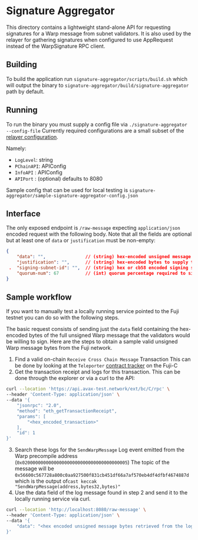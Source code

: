 # Signature Aggregator

This directory contains a lightweight stand-alone API for requesting signatures for a Warp message from subnet validators.
It is also used by the relayer for gathering signatures when configured to use AppRequest instead of the WarpSignature RPC client.

## Building

To build the application run `signature-aggregator/scripts/build.sh` which will output the binary to `signature-aggregator/build/signature-aggregator` path by default.

## Running

To run the binary you must supply a config file via `./signature-aggregator --config-file`
Currently required configurations are a small subset of the [relayer configuration](https://github.com/ava-labs/awm-relayer?tab=readme-ov-file#configuration).

Namely:
- `LogLevel`: string
- `PChainAPI`: APIConfig
- `InfoAPI` : APIConfig
- `APIPort` : (optional) defaults to 8080

Sample config that can be used for local testing is `signature-aggregator/sample-signature-aggregator-config.json`

## Interface

The only exposed endpoint is `/raw-message`  expecting `application/json` encoded request with the following body. Note that all the fields are optional but at least one of `data` or `justification` must be non-empty:
```json
{
    "data": "",               // (string) hex-encoded unsigned message bytes to be signed
    "justification": "",      // (string) hex-encoded bytes to supply to the validators as justification
 .  "signing-subnet-id": "",  // (string) hex or cb58 encoded signing subnet ID. Defaults to source blockchain's subnet from data if omitted.
    "quorum-num": 67          // (int) quorum percentage required to sign the message. Defaults to 67 if omitted
}
```

## Sample workflow
If you want to manually test a locally running service pointed to the Fuji testnet you can do so with the following steps.

The basic request consists of sending just the `data` field containing the hex-encoded bytes of the full unsigned Warp message that the validators would be willing to sign. Here are the steps to obtain a sample valid unsigned Warp message bytes from the Fuji network.

1. Find a valid on-chain `Receive Cross Chain Message` Transaction
   This can be done by looking at the `Teleporter` [contract tracker](https://subnets-test.avax.network/c-chain/address/0x253b2784c75e510dD0fF1da844684a1aC0aa5fcf) on the Fuji-C
2. Get the transaction receipt and logs for this transaction. This can be done through the explorer or via a curl to the API:
```bash
curl --location 'https://api.avax-test.network/ext/bc/C/rpc' \
--header 'Content-Type: application/json' \
--data '{
    "jsonrpc": "2.0",
    "method": "eth_getTransactionReceipt",
    "params": [
        "<hex_encoded_transaction>"
    ],
    "id": 1
}'
```
3. Search these logs for the `SendWarpMessage` Log event emitted from the Warp precompile address (`0x0200000000000000000000000000000000000005`)
   The topic of the message will be `0x56600c567728a800c0aa927500f831cb451df66a7af570eb4df4dfbf4674887d` which is the output of`cast keccak "SendWarpMessage(address,bytes32,bytes)"`
3. Use the data field of the log message found in step 2 and send it to the locally running service via curl.
```bash
curl --location 'http://localhost:8080/raw-message' \
--header 'Content-Type: application/json' \
--data '{
    "data": "<hex encoded unsigned message bytes retrieved from the logs>",
}'
```